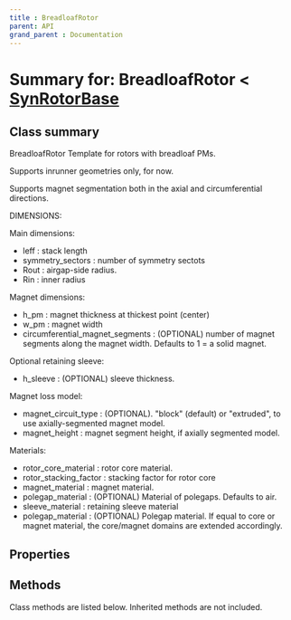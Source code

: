 ```yaml
---
title : BreadloafRotor
parent: API
grand_parent : Documentation
---
```

# Summary for: **BreadloafRotor**  < [SynRotorBase](SynRotorBase.html)

## Class summary

BreadloafRotor Template for rotors with breadloaf PMs.

Supports inrunner geometries only, for now.

Supports magnet segmentation both in the axial and circumferential
directions.

DIMENSIONS:

Main dimensions:
* leff : stack length
* symmetry_sectors : number of symmetry sectots
* Rout : airgap-side radius.
* Rin : inner radius

Magnet dimensions:
* h_pm : magnet thickness at thickest point (center)
* w_pm : magnet width
* circumferential_magnet_segments : (OPTIONAL) number of magnet segments along
the magnet width. Defaults to 1 = a solid magnet.

Optional retaining sleeve:
* h_sleeve : (OPTIONAL) sleeve thickness.

Magnet loss model:
* magnet_circuit_type : (OPTIONAL). "block" (default) or
"extruded", to use axially-segmented magnet model.
* magnet_height : magnet segment height, if axially segmented
model.

Materials:
* rotor_core_material : rotor core material.
* rotor_stacking_factor : stacking factor for rotor core
* magnet_material : magnet material.
* polegap_material : (OPTIONAL) Material of polegaps. Defaults to
air.
* sleeve_material : retaining sleeve material
* polegap_material : (OPTIONAL) Polegap material. If equal to core
or magnet material, the core/magnet domains are extended
accordingly.

## Properties


## Methods

Class methods are listed below. Inherited methods are not included.



